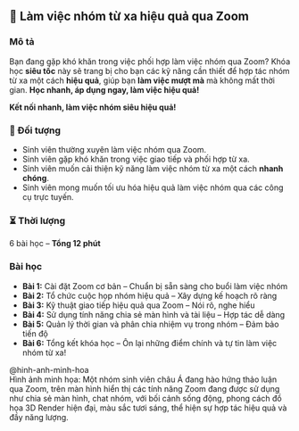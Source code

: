 ## 📌 Làm việc nhóm từ xa hiệu quả qua Zoom

### Mô tả  
Bạn đang gặp khó khăn trong việc phối hợp làm việc nhóm qua Zoom? Khóa học **siêu tốc** này sẽ trang bị cho bạn các kỹ năng cần thiết để hợp tác nhóm từ xa một cách **hiệu quả**, giúp bạn **làm việc mượt mà** mà không mất thời gian. **Học nhanh, áp dụng ngay, làm việc hiệu quả!**

**Kết nối nhanh, làm việc nhóm siêu hiệu quả!**

### 🎯 Đối tượng  
- Sinh viên thường xuyên làm việc nhóm qua Zoom.
- Sinh viên gặp khó khăn trong việc giao tiếp và phối hợp từ xa.
- Sinh viên muốn cải thiện kỹ năng làm việc nhóm từ xa một cách **nhanh chóng**.
- Sinh viên mong muốn tối ưu hóa hiệu quả làm việc nhóm qua các công cụ trực tuyến.

### ⏳ Thời lượng  
6 bài học – **Tổng 12 phút**

### Bài học  
- **Bài 1:** Cài đặt Zoom cơ bản – Chuẩn bị sẵn sàng cho buổi làm việc nhóm
- **Bài 2:** Tổ chức cuộc họp nhóm hiệu quả – Xây dựng kế hoạch rõ ràng
- **Bài 3:** Kỹ thuật giao tiếp hiệu quả qua Zoom – Nói rõ, nghe hiểu
- **Bài 4:** Sử dụng tính năng chia sẻ màn hình và tài liệu – Hợp tác dễ dàng
- **Bài 5:** Quản lý thời gian và phân chia nhiệm vụ trong nhóm – Đảm bảo tiến độ
- **Bài 6:** Tổng kết khóa học – Ôn lại những điểm chính và tự tin làm việc nhóm từ xa!

@hinh-anh-minh-hoa  
Hình ảnh minh họa: Một nhóm sinh viên châu Á đang hào hứng thảo luận qua Zoom, trên màn hình hiển thị các tính năng Zoom đang được sử dụng như chia sẻ màn hình, chat nhóm, với bối cảnh sống động, phong cách đồ họa 3D Render hiện đại, màu sắc tươi sáng, thể hiện sự hợp tác hiệu quả và đầy năng lượng.